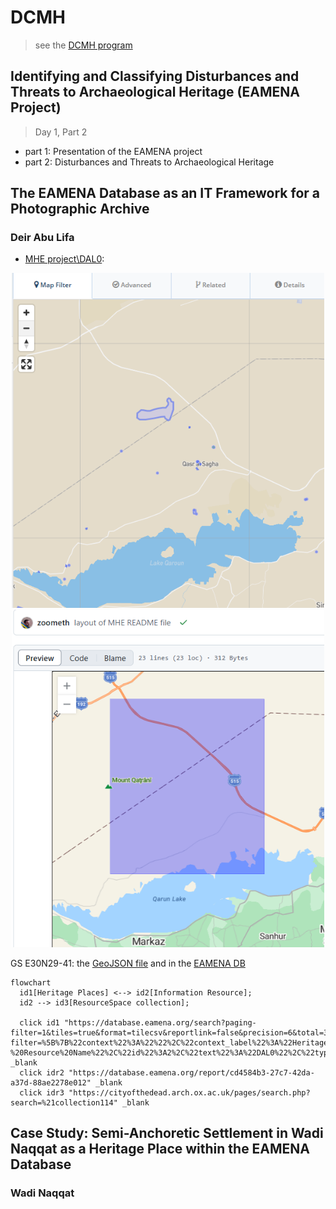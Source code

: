 # DCMH
> see the [DCMH program](https://github.com/eamena-project/eamena-arches-dev/tree/main/projects/mhe#dcmh)


## Identifying and Classifying Disturbances and Threats to Archaeological Heritage (EAMENA Project)
> Day 1, Part 2

* part 1: Presentation of the EAMENA project
* part 2: Disturbances and Threats to Archaeological Heritage

<!-- <small><b><a href= 'https://eamena-project.github.io/eamena-arches-dev/dbs/database.eamena/data/reference_data/rm/hp/values/Archaeological_Assessment/Absolute_Chronology.html' target='_blank'>values</a><b><small>
<small><b><a href= 'https://eamena-project.github.io/eamena-arches-dev/dbs/database.eamena/data/reference_data/rm/hp/values/Archaeological_Assessment/Absolute_Chronology.html' target='_blank'>values</a><b><small> -->

## The EAMENA Database as an IT Framework for a Photographic Archive

### Deir Abu Lifa

* [MHE project\DAL0](https://github.com/eamena-project/eamena-arches-dev/tree/main/projects/mhe#dal0):



<p align="center">
  <img alt="img-name" src="img/image-1.png" width="500">
  <img alt="img-name" src="img/image-2.png" width="500">
  <br>
</p>

GS E30N29-41: the [GeoJSON file](https://github.com/eamena-project/eamena-arches-dev/blob/main/projects/_gs/E30N29-41.geojson) and in the [EAMENA DB](https://database.eamena.org/search?paging-filter=1&tiles=true&format=tilecsv&reportlink=false&precision=6&total=376144&term-filter=%5B%7B%22context%22%3A%22%22%2C%22context_label%22%3A%22Grid%20Square%20-%20Grid%20ID%22%2C%22id%22%3A0%2C%22text%22%3A%22E30N29-41%22%2C%22type%22%3A%22term%22%2C%22value%22%3A%22E30N29-41%22%2C%22inverted%22%3Afalse%7D%5D&language=*)


```mermaid
flowchart
  id1[Heritage Places] <--> id2[Information Resource];
  id2 --> id3[ResourceSpace collection];
  
  click id1 "https://database.eamena.org/search?paging-filter=1&tiles=true&format=tilecsv&reportlink=false&precision=6&total=383724&language=*&term-filter=%5B%7B%22context%22%3A%22%22%2C%22context_label%22%3A%22Heritage%20Place%20-%20Resource%20Name%22%2C%22id%22%3A2%2C%22text%22%3A%22DAL0%22%2C%22type%22%3A%22term%22%2C%22value%22%3A%22DAL0%22%2C%22inverted%22%3Afalse%7D%5D" _blank
  click idr2 "https://database.eamena.org/report/cd4584b3-27c7-42da-a37d-88ae2278e012" _blank
  click idr3 "https://cityofthedead.arch.ox.ac.uk/pages/search.php?search=%21collection114" _blank
```


## Case Study: Semi-Anchoretic Settlement in Wadi Naqqat as a Heritage Place within the EAMENA Database

### Wadi Naqqat

